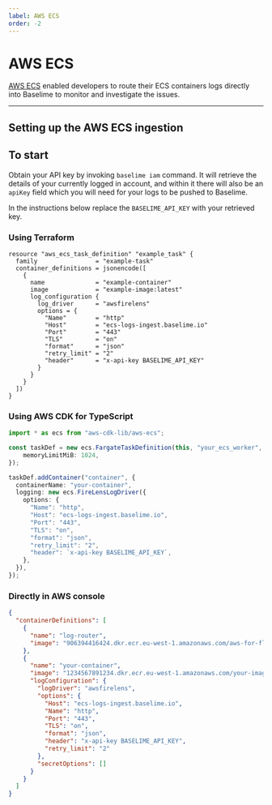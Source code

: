 ```yaml
---
label: AWS ECS
order: -2
---
```


# AWS ECS

[AWS ECS](https://aws.amazon.com/ecs/) enabled developers to route their ECS containers logs directly into Baselime to monitor and investigate the issues.

---

## Setting up the AWS ECS ingestion

To start 
---
Obtain your API key by invoking `baselime iam` command.
It will retrieve the details of your currently logged in account, and within it there will also be an `apiKey`
field which you will need for your logs to be pushed to Baselime.

In the instructions below replace the `BASELIME_API_KEY` with your retrieved key.

### Using Terraform

```
resource "aws_ecs_task_definition" "example_task" {
  family                = "example-task"
  container_definitions = jsonencode([
    {
      name              = "example-container"
      image             = "example-image:latest"
      log_configuration {
        log_driver      = "awsfirelens"
        options = {
          "Name"        = "http"
          "Host"        = "ecs-logs-ingest.baselime.io"
          "Port"        = "443"
          "TLS"         = "on"
          "format"      = "json"
          "retry_limit" = "2"
          "header"      = "x-api-key BASELIME_API_KEY"
        }
      }
    }
  ])
}
```

### Using AWS CDK for TypeScript

```ts
import * as ecs from "aws-cdk-lib/aws-ecs";

const taskDef = new ecs.FargateTaskDefinition(this, "your_ecs_worker", {
    memoryLimitMiB: 1024,
});

taskDef.addContainer("container", {
  containerName: "your-container",
  logging: new ecs.FireLensLogDriver({
    options: {
      "Name": "http",
      "Host": "ecs-logs-ingest.baselime.io",
      "Port": "443",
      "TLS": "on",
      "format": "json",
      "retry_limit": "2",
      "header": `x-api-key BASELIME_API_KEY`,
    },
  }),
});

```

### Directly in AWS console

```json
{
  "containerDefinitions": [
    {
      "name": "log-router",
      "image": "906394416424.dkr.ecr.eu-west-1.amazonaws.com/aws-for-fluent-bit:latest"
    },
    {
      "name": "your-container",
      "image": "1234567891234.dkr.ecr.eu-west-1.amazonaws.com/your-image",
      "logConfiguration": {
        "logDriver": "awsfirelens",
        "options": {
          "Host": "ecs-logs-ingest.baselime.io",
          "Name": "http",
          "Port": "443",
          "TLS": "on",
          "format": "json",
          "header": "x-api-key BASELIME_API_KEY",
          "retry_limit": "2"
        },
        "secretOptions": []
      }
    }
  ]
}
```